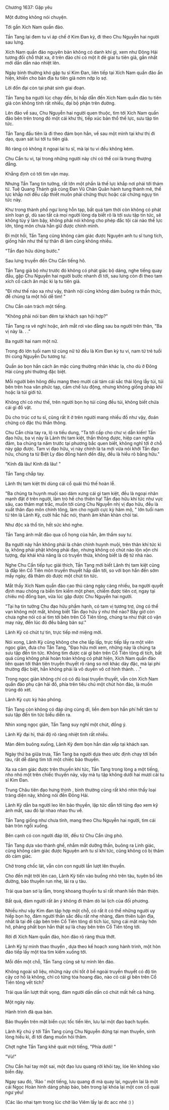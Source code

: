 




Chương 1637: Gặp yêu


Một đường không nói chuyện.

Tới gần Xích Nam quần đảo.

Tần Tang lại đem tu vi áp chế ở Kim Đan kỳ, đi theo Chu Nguyễn hai người sau lưng.

Xích Nam quần đảo nguyên bản không có danh khí gì, xem như Đông Hải tương đối chỗ thật xa, ở trên đảo chỉ có một ít đê giai tu tiên giả, gần nhất mới dần dần náo nhiệt lên.

Ngày bình thường khó gặp tu sĩ Kim Đan, liên tiếp tại Xích Nam quần đảo ẩn hiện, khiến cho bản địa tu tiên giả nơm nớp lo sợ.

Lời đồn đại còn tại phát sinh giai đoạn.

Tần Tang ba người lúc chạy đến, bị hấp dẫn đến Xích Nam quần đảo tu tiên giả còn không tính rất nhiều, đại bộ phận trên đường.

Lên đảo về sau, Chu Nguyễn hai người quen thuộc, tìm tới Xích Nam quần đảo bên trên trong đó một cái khư thị, tiếp xúc bản thổ thế lực, sưu tập tin tức.

Tần Tang đầu tiên là đi theo đám bọn hắn, về sau một mình tại khư thị đi dạo, quan sát lui tới tu tiên giả.

Rõ ràng có không ít ngoại lai tu sĩ, mà lại tu vi đều không kém.

Chu Cẩn tu vi, tại trong những người này chỉ có thể coi là trung thượng đẳng.

Khẳng định có tới tìm vận may.

Nhưng Tần Tang tin tưởng, rất lớn một phần là thế lực khắp nơi phái tới thám tử. Tuệ Quang Thánh giả cùng Đan Vũ Chân Quân hành tung thành mê, thế lực khắp nơi đều cấp thiết muốn phải chứng thực hoặc cái chứng ngụy tin tức này.

Khư trong thành phố ngư long hỗn tạp, bất quá tạm thời còn không có phát sinh loạn gì, dù sao tất cả mọi người lòng dạ biết rõ là tới sưu tập tin tức, sẽ không tùy ý làm bậy, không phải nói không cho phép đắc tội cái nào thế lực lớn, tông môn chưa hẳn giữ được chính mình.

Đi một hồi, Tần Tang cũng không cảm giác được Nguyên anh tu sĩ tung tích, giống hắn như thế tự thân đi làm cũng không nhiều.

"Tần đạo hữu dừng bước."

Sau lưng truyền đến Chu Cẩn tiếng hô.

Tần Tang giả bộ như trước đó không có phát giác bộ dáng, nghe tiếng quay đầu, gặp Chu Nguyễn hai người bước nhanh đi tới, sau lưng còn đi theo tam xích cố cách ăn mặc kì lạ tu tiên giả.

"Đi như thế nào xa như vậy, thành nội cũng không dám buông ra thần thức, để chúng ta một hồi dễ tìm! "

Chu Cẩn oán trách một tiếng.

"Không phải nói ban đêm tại khách sạn hội hợp?"

Tần Tang ra vẻ nghi hoặc, ánh mắt rơi vào đằng sau ba người trên thân, "Ba vị này là. . ."

Ba người hai nam một nữ.

Trong đó lớn tuổi nam tử cùng nữ tử đều là Kim Đan kỳ tu vi, nam tử trẻ tuổi thì cùng Nguyễn Du tương tự.

Quần áo bọn hắn cách ăn mặc cùng thường nhân khác lạ, cho dù ở Đông Hải cũng phi thường đặc biệt.

Mỗi người bên hông đều mang theo mười cái tám cái sắc thái lộng lẫy túi, túi bên trên hoa văn phức tạp, cấm chế lưu động, nhưng không giống pháp khí hoặc là túi giới tử.

Không chỉ có như thế, trên người bọn họ túi cũng đều túi, không biết chứa cái gì đồ vật.

Dù cho trúc cơ tu sĩ, cũng rất ít ở trên người mang nhiều đồ như vậy, đoán chừng có đặc thù thần thông.

Chu Cẩn chìa tay ra, lộ ra tiếu dung, "Ta tới cấp cho chư vị dẫn kiến! Tần đạo hữu, ba vị này là Lãnh thị tam kiệt, thần thông được, hiệp can nghĩa đảm, ba chúng ta năm trước tại phương bắc quen biết, không nghĩ tới ở chỗ này gặp được. Tam vị đạo hữu, vị này chính là ta mới vừa nói khởi Tần đạo hữu, chúng ta từ Biệt Ly đảo đồng hành đến đây, đều là hiểu rõ bằng hữu."

"Kính đã lâu! Kính đã lâu! "

Tần Tang chắp tay.

Lãnh thị tam kiệt thì dùng cái cổ quái thủ thế hoàn lễ.

"Ba chúng ta huynh muội sao dám xưng cái gì tam kiệt, đều là ngoại nhân mạnh đặt ở trên người, làm trò hề cho thiên hạ! Tần đạo hữu khí tức như vực sâu, cao thâm mạt trắc, muốn tới cùng Chu Nguyễn nhị vị đạo hữu, đều là xuất thân đạo môn chính tông, làm cho người cực kỳ hâm mộ, " lớn tuổi nam tử tên là Lãnh Kỳ, cười hắc hắc nói, thanh âm khàn khàn chói tai.

Như độc xà thổ tín, hết sức khó nghe.

Tần Tang ánh mắt đảo qua cổ họng của hắn, âm thầm suy tư.

Ba người này hẳn không phải là chân chính huynh muội, trên thân khí tức kì lạ, không phải phật không phải đạo, nhưng không có chút nào lộn xộn chi tượng, đại khái khả năng là có truyền thừa, không biết là đệ tử nhà nào.

Nghe Chu Cẩn tiếp tục giải thích, Tần Tang mới biết Lãnh thị tam kiệt cũng là đắp lên Cổ Tiên môn truyền thuyết hấp dẫn tới, so với bọn hắn đến sớm mấy ngày, đã thăm dò được một chút tin tức.

Mắt thấy Xích Nam quần đảo cao thủ càng ngày càng nhiều, ba người quyết định mau chóng ra biển tìm kiếm một phen, chiếm được tiên cơ, ngay tại chiêu mộ đồng bạn, vừa lúc gặp được Chu Nguyễn hai người.

"Tại hạ tin tưởng Chu đạo hữu phẩm hạnh, có tam vị tương trợ, ứng có thể vạn không một mất, không biết Tần đạo hữu ý như thế nào? Bây giờ còn chưa nghe nói có ai tìm tới bên trên Cổ Tiên tông, chúng ta như thật có vận may này, đến lúc đó đều bằng bản sự."

Lãnh Kỳ có chút tự tin, trực tiếp mở miệng mời.

Nói xong, Lãnh Kỳ cũng không che che lấp lấp, trực tiếp lấy ra một viên ngọc giản, đưa cho Tần Tang, "Đạo hữu mời xem, những này là chúng ta sưu tập đến tin tức. Không tìm được cái gì bên trên Cổ Tiên tông di tích, bất quá cũng không phải hoàn toàn không có phát hiện, Xích Nam quần đảo liên quan tới thần tiên truyền thuyết rõ ràng so nơi khác dày đặc, mà lại phi thường đặc biệt, hẳn không phải là vô duyên vô cớ hình thành. . ."

Trong ngọc giản không chỉ có có đủ loại truyền thuyết, vẫn còn Xích Nam quần đảo phụ cận hải đồ, phía trên tiêu chú một chút hòn đảo, là muốn trùng dò xét.

Lãnh Kỳ cực kỳ hào phóng.

Tần Tang còn không có đáp ứng cùng đi, liền đem bọn hắn phí hết tâm tư sưu tập đến tin tức biểu diễn ra.

Nhìn xong ngọc giản, Tần Tang suy nghĩ một chút, đồng ý.

Lãnh Kỳ đại hỉ, thái độ rõ ràng nhiệt tình rất nhiều.

Màn đêm buông xuống, Lãnh Kỳ đem bọn hắn dàn xếp tại khách sạn.

Ngày thứ ba giữa trưa, Tần Tang ba người dựa theo ước định chạy tới bến tàu, rất dễ dàng tìm tới một chiếc bảo thuyền.

Xa xa cảm giác được trên thuyền khí tức, Tần Tang trong lòng a một tiếng, nho nhỏ một trên chiếc thuyền này, vậy mà tụ tập không dưới hai mươi cái tu sĩ Kim Đan.

Trung Châu tiên đạo hưng thịnh , bình thường cũng rất khó nhìn thấy loại tràng diện này, không nói đến Đông Hải.

Lãnh Kỳ dẫn ba người leo lên bảo thuyền, lập tức dẫn tới từng đạo xem kỹ ánh mắt, sau đó lại nhao nhao thu về.

Tần Tang giống như chưa tỉnh, mang theo Chu Nguyễn hai người, tìm cái bàn tròn ngồi xuống.

Bên cạnh có con người đáp lời, đều từ Chu Cẩn ứng phó.

Tần Tang dựa vào thành ghế, nhắm mắt dưỡng thần, buông ra Linh giác, cũng không cảm giác được Nguyên anh tu sĩ khí tức, cũng không có bị thăm dò cảm giác.

Chờ trong chốc lát, vẫn còn con người lần lượt lên thuyền.

Cho đến mặt trời lên cao, Lãnh Kỳ tiến vào buồng nhỏ trên tàu, tuyên bố lên đường, bảo thuyền run nhẹ, lái ra ụ tàu.

Trải qua ban sơ lạ lẫm, trong khoang thuyền tu sĩ rất nhanh liền thân thiện.

Bất quá, đám người rất ăn ý không đi thăm dò lai lịch của đối phương.

Nhiều như vậy Kim đan tập hợp một chỗ, có rất ít có thể những người uy hiếp bọn họ, đám người thần sắc đều rất nhẹ nhàng, đàm thiên luận địa, nhất là tại đề cập bên trên Cổ Tiên tông di tích lúc, từng cái mặt mày hớn hở, phảng phất bọn hắn thật sự là chạy bên trên Cổ Tiên tông tới.

Rời đi Xích Nam quần đảo, hòn đảo rõ ràng thưa thớt.

Lãnh Kỳ tự mình thao thuyền , dựa theo kế hoạch xong hành trình, một hòn đảo tiếp lấy một tòa tìm kiếm xuống tới.

Mỗi đến một chỗ, Tần Tang cũng sẽ tự mình lên đảo.

Không ngoài sở liệu, những này chỉ tốt ở bề ngoài truyền thuyết có độ tin cậy cơ hồ là không, chỉ có từng tòa hoang đảo, nào có cái gì bên trên Cổ Tiên tông vết tích?

Trải qua lần lượt thất vọng, đám người dần dần có chút mất hết cả hứng.

Một ngày này.

Hành trình đã qua bán.

Bảo thuyền trên mặt biển cực tốc tiến lên, lưu lại một đạo bạch tuyến.

Lãnh Kỳ chú ý tới Tần Tang cùng Chu Nguyễn đứng tại mạn thuyền, sinh lòng hiếu kì, đi tới đang muốn hỏi thăm.

Chợt nghe Tần Tang khẽ quát một tiếng, "Phía dưới! "

"Vù!"

Chu Cẩn hai tay một sai, một đạo lưu quang rời khỏi tay, lóe lên không vào biển đáy.

Ngay sau đó, 'Rào ' một tiếng, lưu quang đi mà quay lại, nguyên lai là một cái Ngọc Hoàn hình dáng pháp bảo, bên trong lại khóa lại một con cổ quái ngư yêu!

(Các lão nhai tạm trong lúc chờ lão Viêm lấy lại đc acc nhé :) )




